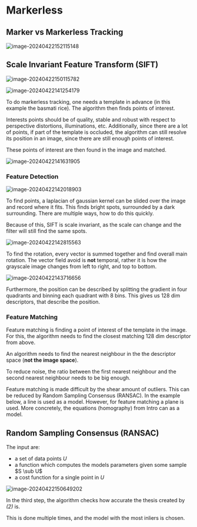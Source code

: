 # Markerless

## Marker vs Markerless Tracking

![image-20240422152115148](./res/Markerless/image-20240422152115148.png)

## Scale Invariant Feature Transform (SIFT)

![image-20240422150115782](./res/Markerless/image-20240422150115782.png)

![image-20240422141254179](./res/Markerless/image-20240422141254179.png)

To do markerless tracking, one needs a template in advance (in this example the basmati rice). The algorithm then finds  points of interest. 

Interests points should be of quality, stable and robust with respect to perspective distortions, illuminations, etc. Additionally, since there are a lot of points, if part of the template is occluded, the algorithm can still resolve its position in an image, since there are still enough points of interest.

These points of interest are then found in the image and matched.

![image-20240422141631905](./res/Markerless/image-20240422141631905.png) 

### Feature Detection

![image-20240422142018903](./res/Markerless/image-20240422142018903.png)

To find points, a laplacian of gaussian kernel can be slided over the image and record where it fits. This finds bright spots, surrounded by a dark surrounding. There are multiple ways, how to do this quickly. 

Because of this, SIFT is scale invariant, as the scale can change and the filter will still find the same spots.

![image-20240422142815563](./res/Markerless/image-20240422142815563.png)

To find the rotation, every vector is summed together and find overall main rotation. The vector field avoid is **not** temporal, rather it is how the grayscale image changes from left to right, and top to bottom.

![image-20240422143716656](./res/Markerless/image-20240422143716656.png)

Furthermore, the position can be described by splitting the gradient in four quadrants and binning each quadrant with 8 bins. This gives us 128 dim descriptors, that describe the position.

### Feature Matching

Feature matching is finding a point of interest of the template in the image. For this, the algorithm needs to find the closest matching 128 dim descriptor from above.

An algorithm needs to find the nearest neighbour in the the descriptor space (**not the image space**). 

To reduce noise, the ratio between the first nearest neighbour and the second nearest neighbour needs to be big enough.

Feature matching is made difficult by the shear amount of outliers. This can be reduced by Random Sampling Consensus (RANSAC). In the example below, a line is used as a model. However, for feature matching a plane is used. More concretely, the equations (homography) from Intro can as a model.

## Random Sampling Consensus (RANSAC)

The input are: 

* a set of data points $U$
* a function which computes the models parameters given some sample $S \sub U$​
* a cost function for a single point in $U$

![image-20240422150649202](./res/Markerless/image-20240422150649202.png)

In the third step, the algorithm checks how accurate the thesis created by *(2)* is. 

This is done multiple times, and the model with the most inliers is chosen.  